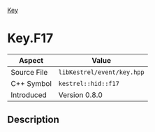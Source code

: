 [Key](index.md)
# Key.F17
| Aspect | Value |
| --- | --- |
| Source File | `libKestrel/event/key.hpp` |
| C++ Symbol | `kestrel::hid::f17` |
| Introduced | Version 0.8.0 |
## Description
